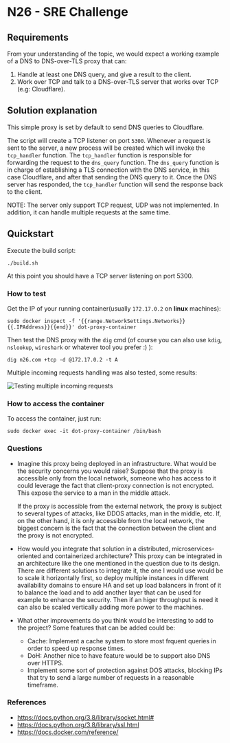 # N26 - SRE Challenge

## Requirements

From your understanding of the topic, we would expect a working example of a DNS to
DNS-over-TLS proxy that can:
1. Handle at least one DNS query, and give a result to the client.
2. Work over TCP and talk to a DNS-over-TLS server that works over TCP (e.g: Cloudflare).

## Solution explanation

This simple proxy is set by default to send DNS queries to Cloudflare.

The script will create a TCP listener on port `5300`.
Whenever a request is sent to the server, a new process will be created which will invoke the `tcp_handler` function.
The `tcp_handler` function is responsible for forwarding the request to the `dns_query` function.
The `dns_query` function is in charge of establishing a TLS connection with the DNS service, in this case Cloudflare, and after that sending the DNS query to it.
Once the DNS server has responded, the `tcp_handler` function will send the response back to the client.

NOTE: The server only support TCP request, UDP was not implemented. In addition, it can handle multiple requests at the same time.


## Quickstart

Execute the build script:

`./build.sh`

At this point you should have a TCP server listening on port 5300.

### How to test 

Get the IP of your running container(usually `172.17.0.2` on **linux** machines):

`sudo docker inspect -f '{{range.NetworkSettings.Networks}}{{.IPAddress}}{{end}}' dot-proxy-container`

Then test the DNS proxy with the `dig` cmd (of course you can also use `kdig`, `nslookup`, `wireshark` or whatever tool you prefer :) ):

`dig n26.com +tcp -d @172.17.0.2 -t A`

Multiple incoming requests handling was also tested, some results:

![Testing multiple incoming requests](https://user-images.githubusercontent.com/35638854/149642575-a74d885b-c1b9-4964-b686-dad3b2158b28.png)

### How to access the container

To access the container, just run:

`sudo docker exec -it dot-proxy-container /bin/bash`

### Questions

- Imagine this proxy being deployed in an infrastructure. What would be the security concerns you would raise?
  Suppose that the proxy is accessible only from the local network, someone who has access to it could leverage the fact that client-proxy connection is not encrypted. This expose the service to a man in the middle attack.

  If the proxy is accessible from the external network, the proxy is subject to several types of attacks, like DDOS attacks, man in the middle, etc.
  If, on the other hand, it is only accessible from the local network, the biggest concern is the fact that the connection between the client and the proxy is not encrypted.

- How would you integrate that solution in a distributed, microservices-oriented and containerized architecture?
  This proxy can be integrated in an architecture like the one mentioned in the question due to its design.
  There are different solutions to integrate it, the one I would use would be to scale it horizontally first, so deploy multiple instances in different availability domains to ensure HA and set up load balancers in front of it to balance the load and to add another layer that can be used for example to enhance the security. Then if an higer throughput is need it can also be scaled vertically adding more power to the machines.

- What other improvements do you think would be interesting to add to the project?
  Some features that can be added could be:
    - Cache: Implement a cache system to store most frquent queries in order to speed up response times.
    - DoH: Another nice to have feature would be to support also DNS over HTTPS.
    - Implement some sort of protection against DOS attacks, blocking IPs that try to send a large number of requests in a reasonable timeframe.

### References

- https://docs.python.org/3.8/library/socket.html#
- https://docs.python.org/3.8/library/ssl.html
- https://docs.docker.com/reference/